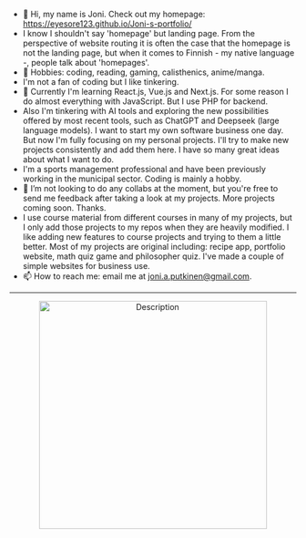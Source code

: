- 👋 Hi, my name is Joni. Check out my homepage: https://eyesore123.github.io/Joni-s-portfolio/
- I know I shouldn't say 'homepage' but landing page. From the perspective of website routing it is often the case that the homepage is not the landing page, but when it comes to Finnish - my native language -, people talk about 'homepages'.
- 👀 Hobbies: coding, reading, gaming, calisthenics, anime/manga.
- I'm not a fan of coding but I like tinkering.
- 🌱 Currently I'm learning React.js, Vue.js and Next.js. For some reason I do almost everything with JavaScript. But I use PHP for backend.
- Also I'm tinkering with AI tools and exploring the new possibilities offered by most recent tools, such as ChatGPT and Deepseek (large language models).
  I want to start my own software business one day. But now I'm fully focusing on my personal projects. I'll try to make new projects consistently and add them here. I have so many great ideas about what I want to do.
- I'm a sports management professional and have been previously working in the municipal sector. Coding is mainly a hobby.
- 💞️ I’m not looking to do any collabs at the moment, but you're free to send me feedback after taking a look at my projects. More projects coming soon. Thanks.
- I use course material from different courses in many of my projects, but I only add those projects to my repos when they are heavily modified. I like adding new features to course projects and trying to them a little better. Most of my projects are original including: recipe app, portfolio website, math quiz game and philosopher quiz. I've made a couple of simple websites for business use.
- 📫 How to reach me: email me at joni.a.putkinen@gmail.com.

----------------------------------------------------------------------


<div align="center">
<img src="https://github.com/user-attachments/assets/a3027eb1-70ec-4d4a-a2cd-e0ff1aed7af2" alt="Description" width="400" height="auto">
</div>


<!---
Eyesore123/Eyesore123 is a ✨ special ✨ repository because its `README.md` (this file) appears on your GitHub profile.
You can click the Preview link to take a look at your changes.
--->
